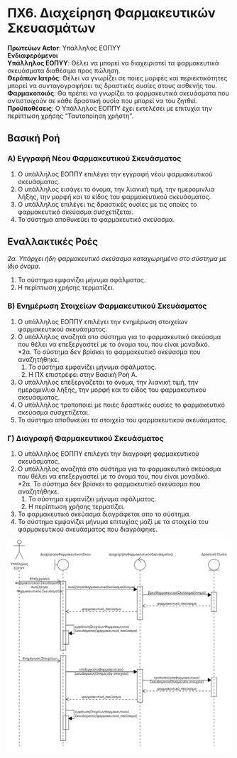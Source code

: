 # ΠΧ6. Διαχείρηση Φαρμακευτικών Σκευασμάτων
**Πρωτεύων Actor**: Υπάλληλος ΕΟΠΥΥ  
**Ενδιαφερόμενοι**  
**Υπάλληλος ΕΟΠΥΥ**: Θέλει να μπορεί να διαχειριστεί τα φαρμακευτικά σκευάσματα διαθέσιμα προς πώληση.  
**Θεράπων Ιατρός**: Θέλει να γνωρίζει σε ποιες μορφές και περιεκτικότητες μπορεί να συνταγογραφήσει τις δραστικές ουσίες στους ασθενής του.  
**Φαρμακοποιός**: Θα πρέπει να γνωρίζει τα φαρμακευτικά σκευάσματα που αντιστοιχούν σε κάθε δραστική ουσία που μπορεί να του ζητθεί.  
**Προϋποθέσεις**: Ο Υπάλληλος ΕΟΠΠΥ έχει εκτελέσει με επιτυχία την περίπτωση χρήσης “Ταυτοποίηση χρήστη”.

## Βασική Ροή

### Α) Εγγραφή Νέου Φαρμακευτικού Σκευάσματος
1. Ο υπάλληλος ΕΟΠΠΥ επιλέγει την εγγραφή νέου φαρμακευτικού σκευάσματος.
2. Ο υπάλληλος εισάγει το όνομα, την λιανική τιμή, την ημερομινλια λήξης, την μορφή και το είδος του φαρμακευτικού σκευάσματος.
3. Ο υπάλληλος επιλέγει τις δραστικές ουσίες με τις οποίες το φαρμακευτικό σκεύασμα συσχετίζεται.
4. Το σύστημα αποθυκεύει το φαρμακευτικό σκεύασμα.

## Εναλλακτικές Ροές

*2α. Υπάρχει ήδη φαρμακευτικό σκεύασμα καταχωρημένο στο σύστημα με ίδιο όνομα.*
1. Το σύστημα εμφανίζει μήνυμα σφάλματος.
2. Η περίπτωση χρήσης τερματίζει.

### Β) Ενημέρωση Στοιχείων Φαρμακευτικού Σκευάσματος
1. Ο υπάλληλος ΕΟΠΠΥ επιλέγει την ενημέρωση στοιχείων φαρμακευτικού σκευάσματος.
2. Ο υπάλληλος αναζητά στο σύστημα για το φαρμακευτικό σκεύασμα που θέλει να επεξεργαστεί με το όνομα του, που είναι μοναδικό.  
   *2α. Το σύστημα δεν βρίσκει το φαρμακευτικό σκεύασμα που αναζητήθηκε.
    1. Το σύστημα εμφανίζει μήνυμα σφάλματος.
    2. Η ΠΧ επιστρέφει στην Βασική Ροή Α.
3. Ο υπάλληλος επεξεργάζεται το όνομα, την λιανική τιμή, την ημερομινλια λήξης, την μορφή και το είδος του φαρμακευτικού σκευάσματος.
4. Ο υπάλληλος τροποποιεί με ποιές δραστικές ουσίες το φαρμακευτικό σκεύασμα συσχετίζεται.
5. Το σύστημα αποθυκεύει τα στοιχεία του φαρμακευτικού σκευάσματος.

### Γ) Διαγραφή Φαρμακευτικού Σκευάσματος
1. Ο υπάλληλος ΕΟΠΠΥ επιλέγει την διαγραφή φαρμακευτικού σκευάσματος.
2. Ο υπάλληλος αναζητά στο σύστημα για το φαρμακευτικό σκεύασμα που θέλει να επεξεργαστεί με το όνομα του, που είναι μοναδικό.  
   *2α. Το σύστημα δεν βρίσκει το φαρμακευτικό σκεύασμα που αναζητήθηκε.
    1. Το σύστημα εμφανίζει μήνυμα σφάλματος.
    2. Η περίπτωση χρήσης τερματίζει.
3. Το φαρμακευτικό σκεύασμα διαγράφεται απο το σύστημα.
4. Το σύστημα εμφανίζει μήνυμα επιτυχίας μαζί με τα στοιχεία του φαρμακευτικού σκευάσματος που διαγράφηκε.

<img src="../PNGs/manage_pharm_prod_subs_seq_diag.png" width="1000">